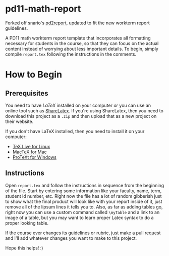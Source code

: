 pd11-math-report
=========

Forked off snario's [pd2report](https://github.com/snario), updated to fit the new workterm report guidelines.

A PD11 math workterm report template that incorporates all formatting necessary for students in the course, so that they can focus on the actual content instead of worrying about less important details. To begin, simply compile `report.tex` following the instructions in the comments. 

# How to Begin

## Prerequisites

You need to have _LaTeX_ installed on your computer _or_ you can use an online tool such as [ShareLatex](https://www.sharelatex.com/). If you're using ShareLatex, then you need to download this project as a `.zip` and then upload that as a new project on their website.

If you don't have LaTeX installed, then you need to install it on your computer:

* [TeX Live for Linux](http://www.tug.org/texlive/)
* [MacTeX for Mac](http://www.tug.org/mactex/)
* [ProTeXt for Windows](http://www.tug.org/protext/)

## Instructions

Open `report.tex` and follow the instructions in sequence from the beginning of the file. Start by entering some information like your faculty, name, term, student id number, etc. Right now the file has a lot of random gibberish just to show what the final product will look like with your report inside of it, just remove all of the lipsum lines it tells you to. Also, as far as adding tables go, right now you can use a custom command called `\myTable` and a link to an image of a table, but you may want to learn proper Latex syntax to do a proper looking table.

If the course ever changes its guidelines or rubric, just make a pull request and I'll add whatever changes you want to make to this project.

Hope this helps! :)
